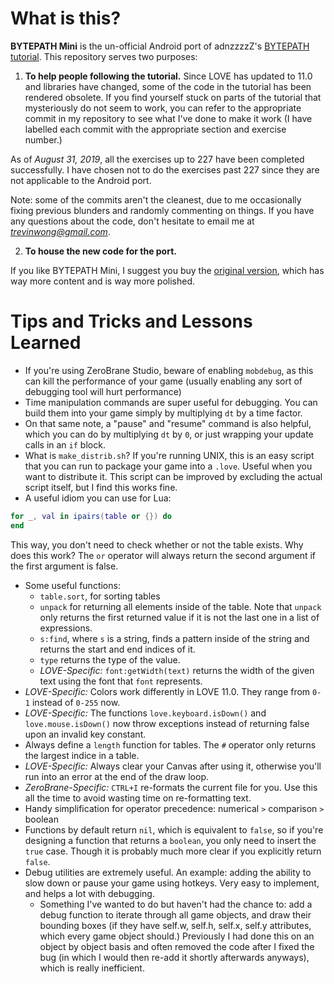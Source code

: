 # What is this?

**BYTEPATH Mini** is the un-official Android port of adnzzzzZ's [BYTEPATH tutorial](https://github.com/adnzzzzZ/blog/issues/30). This repository serves two purposes:

1. **To help people following the tutorial.** Since LOVE has updated to 11.0 and libraries have changed, some of the code in the tutorial has been rendered obsolete. If you find yourself stuck on parts of the tutorial that mysteriously do not seem to work, you can refer to the appropriate commit in my repository to see what I've done to make it work (I have labelled each commit with the appropriate section and exercise number.)

As of *August 31, 2019*, all the exercises up to 227 have been completed successfully. I have chosen not to do the exercises past 227 since they are not applicable to the Android port.

Note: some of the commits aren't the cleanest, due to me occasionally fixing previous blunders and randomly commenting on things. If you have any questions about the code, don't hesitate to email me at *trevinwong@gmail.com*.

2. **To house the new code for the port.** 

If you like BYTEPATH Mini, I suggest you buy the [original version](https://store.steampowered.com/app/760330/BYTEPATH/), which has way more content and is way more polished.

# Tips and Tricks and Lessons Learned
- If you're using ZeroBrane Studio, beware of enabling `mobdebug`, as this can kill the performance of your game (usually enabling any sort of debugging tool will hurt performance)
- Time manipulation commands are super useful for debugging. You can build them into your game simply by multiplying `dt` by a time factor.
- On that same note, a "pause" and "resume" command is also helpful, which you can do by multiplying `dt` by `0`, or just wrapping your update calls in an `if` block.
- What is `make_distrib.sh`? If you're running UNIX, this is an easy script that you can run to package your game into a `.love`. Useful when you want to distribute it. This script can be improved by excluding the actual script itself, but I find this works fine.
- A useful idiom you can use for Lua:

```lua
for _, val in ipairs(table or {}) do
end
```

This way, you don't need to check whether or not the table exists. Why does this work? The `or` operator will always return the second argument if the first argument is false.
- Some useful functions: 
  - `table.sort`, for sorting tables
  - `unpack` for returning all elements inside of the table. Note that `unpack` only returns the first returned value if it is not the last one in a list of expressions. 
  - `s:find`, where `s` is a string, finds a pattern inside of the string and returns the start and end indices of it.
  - `type` returns the type of the value.
  - *LOVE-Specific:* `font:getWidth(text)` returns the width of the given text using the font that `font` represents.
- *LOVE-Specific:* Colors work differently in LOVE 11.0. They range from `0-1` instead of `0-255` now.
- *LOVE-Specific:* The functions `love.keyboard.isDown()` and `love.mouse.isDown()` now throw exceptions instead of returning false upon an invalid key constant.
- Always define a `length` function for tables. The `#` operator only returns the largest indice in a table.
- *LOVE-Specific:* Always clear your Canvas after using it, otherwise you'll run into an error at the end of the draw loop.
- *ZeroBrane-Specific:* `CTRL+I` re-formats the current file for you. Use this all the time to avoid wasting time on re-formatting text.
- Handy simplification for operator precedence: numerical `>` comparison `>` boolean
- Functions by default return `nil`, which is equivalent to `false`, so if you're designing a function that returns a `boolean`, you only need to insert the `true` case. Though it is probably much more clear if you explicitly return `false`.
- Debug utilities are extremely useful. An example: adding the ability to slow down or pause your game using hotkeys. Very easy to implement, and helps a lot with debugging.
  - Something I've wanted to do but haven't had the chance to: add a debug function to iterate through all game objects, and draw their bounding boxes (if they have self.w, self.h, self.x, self.y attributes, which every game object should.) Previously I had done this on an object by object basis and often removed the code after I fixed the bug (in which I would then re-add it shortly afterwards anyways), which is really inefficient.
